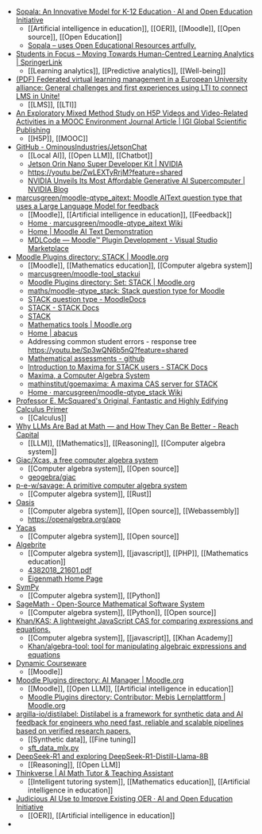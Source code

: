 - [Sopala: An Innovative Model for K-12 Education · AI and Open Education Initiative](https://aiopeneducation.pubpub.org/pub/7npwm2su/release/4?readingCollection=06969c6d)
	- [[Artificial intelligence in education]], [[OER]], [[Moodle]], [[Open source]], [[Open Education]]
	- [Sopala – uses Open Educational Resources artfully.](https://sopala.org/)
- [Students in Focus – Moving Towards Human-Centred Learning Analytics | SpringerLink](https://link.springer.com/chapter/10.1007/978-3-031-27646-0_5)
	- [[Learning analytics]], [[Predictive analytics]], [[Well-being]]
- [(PDF) Federated virtual learning management in a European University alliance: General challenges and first experiences using LTI to connect LMS in Unite!](https://www.researchgate.net/publication/381927490_Federated_virtual_learning_management_in_a_European_University_alliance_General_challenges_and_first_experiences_using_LTI_to_connect_LMS_in_Unite)
	- [[LMS]], [[LTI]]
- [An Exploratory Mixed Method Study on H5P Videos and Video-Related Activities in a MOOC Environment Journal Article | IGI Global Scientific Publishing](https://www.igi-global.com/gateway/article/full-text-html/304388&riu=true)
	- [[H5P]], [[MOOC]]
- [GitHub - OminousIndustries/JetsonChat](https://github.com/OminousIndustries/JetsonChat)
	- [[Local AI]], [[Open LLM]], [[Chatbot]]
	- [Jetson Orin Nano Super Developer Kit | NVIDIA](https://www.nvidia.com/en-us/autonomous-machines/embedded-systems/jetson-orin/nano-super-developer-kit/)
	- https://youtu.be/ZwLEXTyRrjM?feature=shared
	- [NVIDIA Unveils Its Most Affordable Generative AI Supercomputer | NVIDIA Blog](https://blogs.nvidia.com/blog/jetson-generative-ai-supercomputer/)
- [marcusgreen/moodle-qtype_aitext: Moodle AIText question type that uses a Large Language Model for feedback](https://github.com/marcusgreen/moodle-qtype_aitext)
	- [[Moodle]], [[Artificial intelligence in education]], [[Feedback]]
	- [Home · marcusgreen/moodle-qtype_aitext Wiki](https://github.com/marcusgreen/moodle-qtype_aitext/wiki)
	- [Home | Moodle AI Text Demonstration](https://examulator.com/cg/)
	- [MDLCode — Moodle™ Plugin Development - Visual Studio Marketplace](https://marketplace.visualstudio.com/items?itemName=LMSCloud.mdlcode)
- [Moodle Plugins directory: STACK | Moodle.org](https://moodle.org/plugins/qtype_stack)
	- [[Moodle]], [[Mathematics education]], [[Computer algebra system]]
	- [marcusgreen/moodle-tool_stackui](https://github.com/marcusgreen/moodle-tool_stackui)
	- [Moodle Plugins directory: Set: STACK | Moodle.org](https://moodle.org/plugins/browse.php?list=set&id=17)
	- [maths/moodle-qtype_stack: Stack question type for Moodle](https://github.com/maths/moodle-qtype_stack)
	- [STACK question type - MoodleDocs](https://docs.moodle.org/405/en/STACK_question_type)
	- [STACK - STACK Docs](https://docs.stack-assessment.org/en/)
	- [STACK](https://stack-assessment.org/)
	- [Mathematics tools | Moodle.org](https://moodle.org/mod/forum/view.php?id=752)
	- [Home | abacus](https://abacus.aalto.fi/)
	- Addressing common student errors - response tree https://youtu.be/Sp3wQN6b5nQ?feature=shared
	- [Mathematical assessments - github](https://github.com/maths)
	- [Introduction to Maxima for STACK users - STACK Docs](https://docs.stack-assessment.org/en/CAS/Maxima_background/)
	- [Maxima, a Computer Algebra System](https://maxima.sourceforge.io/)
	- [mathinstitut/goemaxima: A maxima CAS server for STACK](https://github.com/mathinstitut/goemaxima)
	- [Home · marcusgreen/moodle-qtype_stack Wiki](https://github.com/marcusgreen/moodle-qtype_stack/wiki)
- [Professor E. McSquared's Original, Fantastic and Highly Edifying Calculus Primer](https://a.co/d/eADrxk6)
	- [[Calculus]]
- [Why LLMs Are Bad at Math — and How They Can Be Better - Reach Capital](https://www.reachcapital.com/2024/07/16/why-llms-are-bad-at-math-and-how-they-can-be-better/)
	- [[LLM]], [[Mathematics]], [[Reasoning]], [[Computer algebra system]]
- [Giac/Xcas, a free computer algebra system](https://www-fourier.ujf-grenoble.fr/~parisse/giac.html)
	- [[Computer algebra system]], [[Open source]]
	- [geogebra/giac](https://github.com/geogebra/giac?tab=readme-ov-file)
- [p-e-w/savage: A primitive computer algebra system](https://github.com/p-e-w/savage)
	- [[Computer algebra system]], [[Rust]]
- [Oasis](https://openalgebra.org/)
	- [[Computer algebra system]], [[Open source]], [[Webassembly]]
	- https://openalgebra.org/app
- [Yacas](https://www.yacas.org/)
	- [[Computer algebra system]], [[Open source]]
- [Algebrite](http://algebrite.org/)
	- [[Computer algebra system]], [[javascript]], [[PHP]], [[Mathematics education]]
	- [4382018_21601.pdf](https://atcm.mathandtech.org/EP2018/contributed/4382018_21601.pdf)
	- [Eigenmath Home Page](https://georgeweigt.github.io/)
- [SymPy](https://www.sympy.org/en/index.html)
	- [[Computer algebra system]], [[Python]]
- [SageMath - Open-Source Mathematical Software System](https://www.sagemath.org/)
	- [[Computer algebra system]], [[Python]], [[Open source]]
- [Khan/KAS: A lightweight JavaScript CAS for comparing expressions and equations.](https://github.com/Khan/KAS)
	- [[Computer algebra system]], [[javascript]], [[Khan Academy]]
	- [Khan/algebra-tool: tool for manipulating algebraic expressions and equations](https://github.com/Khan/algebra-tool)
- [Dynamic Courseware](https://dynamiccourseware.org/)
	- [[Moodle]]
- [Moodle Plugins directory: AI Manager | Moodle.org](https://moodle.org/plugins/view.php?id=3424)
	- [[Moodle]], [[Open LLM]], [[Artificial intelligence in education]]
	- [Moodle Plugins directory: Contributor: Mebis Lernplattform | Moodle.org](https://moodle.org/plugins/browse.php?list=contributor&id=4744274)
- [argilla-io/distilabel: Distilabel is a framework for synthetic data and AI feedback for engineers who need fast, reliable and scalable pipelines based on verified research papers.](https://github.com/argilla-io/distilabel)
	- [[Synthetic data]], [[Fine tuning]]
	- [sft_data_mlx.py](https://gist.github.com/davidberenstein1957/b460cc90ad79c6dac56f106eb0f3f315)
- [DeepSeek-R1 and exploring DeepSeek-R1-Distill-Llama-8B](https://simonwillison.net/2025/Jan/20/deepseek-r1/)
	- [[Reasoning]], [[Open LLM]]
- [Thinkverse | AI Math Tutor & Teaching Assistant](https://www.thinkverse.co/)
	- [[Intelligent tutoring system]], [[Mathematics education]], [[Artificial intelligence in education]]
- [Judicious AI Use to Improve Existing OER · AI and Open Education Initiative](https://aiopeneducation.pubpub.org/pub/bl09sl1d/release/2)
	- [[OER]], [[Artificial intelligence in education]]
-